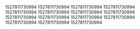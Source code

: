 1527811730994
1527811730994
1527811730994
1527811730994
1527811730994
1527811730994
1527811730994
1527811730994
1527811730994
1527811730994
1527811730994
1527811730994
1527811730994
1527811730994
1527811730994